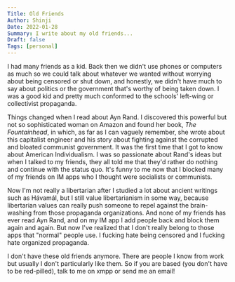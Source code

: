 ```yaml
---
Title: Old Friends
Author: Shinji
Date: 2022-01-28
Summary: I write about my old friends...
Draft: false
Tags: [personal]
---
```


I had many friends as a kid. Back then we didn't use phones or computers as much so we could talk about whatever we wanted without worrying about being censored or shut down, and honestly, we didn't have much to say about politics or the government that's worthy of being taken down. I was a good kid and pretty much conformed to the schools' left-wing or collectivist propaganda.

Things changed when I read about Ayn Rand. I discovered this powerful but not so sophisticated woman on Amazon and found her book, *The Fountainhead*, in which, as far as I can vaguely remember, she wrote about this capitalist engineer and his story about fighting against the corrupted and bloated communist government. It was the first time that I got to know about American Individualism. I was so passionate about Rand's ideas but when I talked to my friends, they all told me that they'd rather do nothing and continue with the status quo. It's funny to me now that I blocked many of my friends on IM apps who I thought were socialists or communists.

Now I'm not really a libertarian after I studied a lot about ancient writings such as Hávamál, but I still value libertarianism in some way, because libertarian values can really push someone to repel against the brain-washing from those propaganda organizations. And none of my friends has ever read Ayn Rand, and on my IM app I add people back and block them again and again. But now I've realized that I don't really belong to those apps that "normal" people use. I fucking hate being censored and I fucking hate organized propaganda.

I don't have these old friends anymore. There are people I know from work but usually I don't particularly like them. So if you are based (you don't have to be red-pilled), talk to me on xmpp or send me an email!
